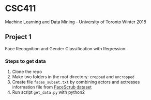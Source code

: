 # CSC411
Machine Learning and Data Mining - University of Toronto Winter 2018

## Project 1
Face Recognition and Gender Classification with Regression 

### Steps to get data
1. Clone the repo
2. Make two folders in the root directory: ```cropped``` and ```uncropped```
3. Create file ```faces_subset.txt``` by combining actors and actresses information file from [FaceScrub dataset](http://vintage.winklerbros.net/facescrub.html)
4. Run script ```get_data.py``` with python2
